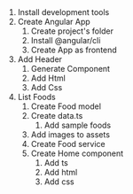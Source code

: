 ## 
1. Install development tools
2. Create Angular App
    1. Create project's folder
    2. Install @angular/cli
    3. Create App as frontend
3. Add Header
    1. Generate Component
    2. Add Html
    3. Add Css
4. List Foods
    1. Create Food model
    2. Create data.ts
        1. Add sample foods
    3. Add images to assets
    4. Create Food service
    5. Create Home component
        1. Add ts
        2. Add html
        3. Add css